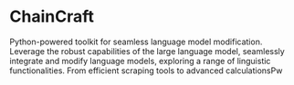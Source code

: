 # ChainCraft
Python-powered toolkit for seamless language model modification. Leverage the robust capabilities of the large language model, seamlessly integrate and modify language models, exploring a range of linguistic functionalities. From efficient scraping tools to advanced calculationsPw

